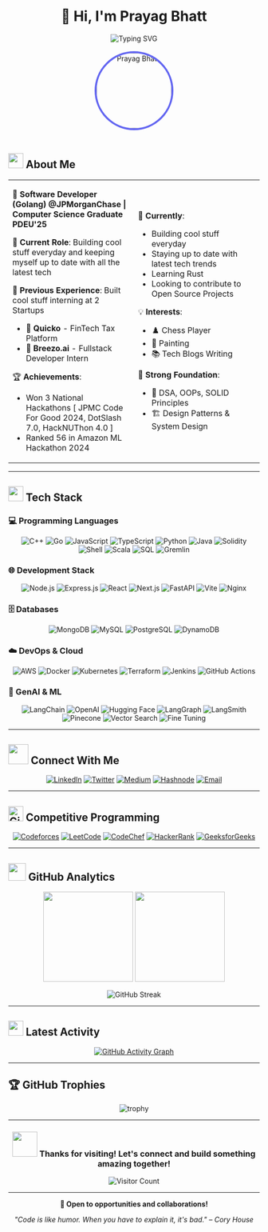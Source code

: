 # <div align="center">👋 Hi, I'm Prayag Bhatt</div>

<div align="center">
  <img src="https://readme-typing-svg.herokuapp.com?font=Fira+Code&size=22&duration=3000&pause=1000&color=6366F1&center=true&vCenter=true&width=700&lines=Software+Developer+%40+JPMorganChase;Computer+Science+Graduate+PDEU'25;Backend+Developer+%26+Problem+Solver;3x+Hackathon+Winner+🥇;Building+Cool+Stuff+Everyday!" alt="Typing SVG" />
</div>

<br>

<div align="center">
  <img src="https://github.com/Prayag2003.png" width="150" height="150" style="border-radius: 50%; border: 4px solid #6366F1;" alt="Prayag Bhatt" />
</div>

<br>

## <img src="https://media.giphy.com/media/iY8CRBdQXODJSCERIr/giphy.gif" width="30px"> About Me

<table>
<tr>
<td width="50%">

🎯 **Software Developer (Golang) @JPMorganChase | Computer Science Graduate PDEU'25**

💼 **Current Role**: Building cool stuff everyday and keeping myself up to date with all the latest tech

🎉 **Previous Experience**: Built cool stuff interning at 2 Startups
- 🏢 **Quicko** - FinTech Tax Platform
- 🤖 **Breezo.ai** - Fullstack Developer Intern

🏆 **Achievements**:
- Won 3 National Hackathons [ JPMC Code For Good 2024, DotSlash 7.0, HackNUThon 4.0 ]
- Ranked 56 in Amazon ML Hackathon 2024

</td>
<td width="50%">

🚀 **Currently**:
- Building cool stuff everyday
- Staying up to date with latest tech trends
- Learning Rust
- Looking to contribute to Open Source Projects

💡 **Interests**:
- ♟️ Chess Player
- 🎨 Painting
- 📚 Tech Blogs Writing

📍 **Strong Foundation**:
- 🧠 DSA, OOPs, SOLID Principles
- 🏗️ Design Patterns & System Design

</td>
</tr>
</table>

---

## <img src="https://media.giphy.com/media/WUlplcMpOCEmTGBtBW/giphy.gif" width="30"> Tech Stack

### 💻 Programming Languages
<div align="center">

![C++](https://img.shields.io/badge/C%2B%2B-00599C?style=for-the-badge&logo=c%2B%2B&logoColor=white)
![Go](https://img.shields.io/badge/Go-00ADD8?style=for-the-badge&logo=go&logoColor=white)
![JavaScript](https://img.shields.io/badge/JavaScript-F7DF1E?style=for-the-badge&logo=javascript&logoColor=black)
![TypeScript](https://img.shields.io/badge/TypeScript-007ACC?style=for-the-badge&logo=typescript&logoColor=white)
![Python](https://img.shields.io/badge/Python-3776AB?style=for-the-badge&logo=python&logoColor=white)
![Java](https://img.shields.io/badge/Java-ED8B00?style=for-the-badge&logo=openjdk&logoColor=white)
![Solidity](https://img.shields.io/badge/Solidity-363636?style=for-the-badge&logo=solidity&logoColor=white)
![Shell](https://img.shields.io/badge/Shell_Script-121011?style=for-the-badge&logo=gnu-bash&logoColor=white)
![Scala](https://img.shields.io/badge/Scala-DC322F?style=for-the-badge&logo=scala&logoColor=white)
![SQL](https://img.shields.io/badge/SQL-4479A1?style=for-the-badge&logo=postgresql&logoColor=white)
![Gremlin](https://img.shields.io/badge/Gremlin-6DB33F?style=for-the-badge&logo=apache&logoColor=white)
</div>

### 🌐 Development Stack
<div align="center">

![Node.js](https://img.shields.io/badge/Node.js-43853D?style=for-the-badge&logo=node.js&logoColor=white)
![Express.js](https://img.shields.io/badge/Express.js-404D59?style=for-the-badge&logo=express&logoColor=white)
![React](https://img.shields.io/badge/React-20232A?style=for-the-badge&logo=react&logoColor=61DAFB)
![Next.js](https://img.shields.io/badge/Next.js-000000?style=for-the-badge&logo=next.js&logoColor=white)
![FastAPI](https://img.shields.io/badge/FastAPI-005571?style=for-the-badge&logo=fastapi&logoColor=white)
![Vite](https://img.shields.io/badge/Vite-646CFF?style=for-the-badge&logo=vite&logoColor=white)
![Nginx](https://img.shields.io/badge/Nginx-009639?style=for-the-badge&logo=nginx&logoColor=white)

</div>

### 🗄️ Databases
<div align="center">

![MongoDB](https://img.shields.io/badge/MongoDB-4EA94B?style=for-the-badge&logo=mongodb&logoColor=white)
![MySQL](https://img.shields.io/badge/MySQL-005C84?style=for-the-badge&logo=mysql&logoColor=white)
![PostgreSQL](https://img.shields.io/badge/PostgreSQL-316192?style=for-the-badge&logo=postgresql&logoColor=white)
![DynamoDB](https://img.shields.io/badge/Amazon%20DynamoDB-4053D6?style=for-the-badge&logo=Amazon%20DynamoDB&logoColor=white)

</div>

### ☁️ DevOps & Cloud
<div align="center">

![AWS](https://img.shields.io/badge/AWS-232F3E?style=for-the-badge&logo=amazon-aws&logoColor=white)
![Docker](https://img.shields.io/badge/Docker-2496ED?style=for-the-badge&logo=docker&logoColor=white)
![Kubernetes](https://img.shields.io/badge/Kubernetes-326CE5?style=for-the-badge&logo=kubernetes&logoColor=white)
![Terraform](https://img.shields.io/badge/Terraform-7B42BC?style=for-the-badge&logo=terraform&logoColor=white)
![Jenkins](https://img.shields.io/badge/Jenkins-D24939?style=for-the-badge&logo=jenkins&logoColor=white)
![GitHub Actions](https://img.shields.io/badge/GitHub_Actions-2088FF?style=for-the-badge&logo=github-actions&logoColor=white)

</div>

### 🤖 GenAI & ML
<div align="center">

![LangChain](https://img.shields.io/badge/LangChain-1C3C3C?style=for-the-badge&logo=langchain&logoColor=white)
![OpenAI](https://img.shields.io/badge/OpenAI-412991?style=for-the-badge&logo=openai&logoColor=white)
![Hugging Face](https://img.shields.io/badge/🤗%20Hugging%20Face-FFD21E?style=for-the-badge&logoColor=black)
![LangGraph](https://img.shields.io/badge/LangGraph-FF6B6B?style=for-the-badge&logoColor=white)
![LangSmith](https://img.shields.io/badge/LangSmith-4ECDC4?style=for-the-badge&logoColor=white)
![Pinecone](https://img.shields.io/badge/Pinecone-000000?style=for-the-badge&logo=pinecone&logoColor=white)
![Vector Search](https://img.shields.io/badge/Atlas%20Vector%20Search-00684A?style=for-the-badge&logo=mongodb&logoColor=white)
![Fine Tuning](https://img.shields.io/badge/Model%20Fine%20Tuning-FF9500?style=for-the-badge&logoColor=white)

</div>

---

## <img src="https://media.giphy.com/media/LnQjpWaON8nhr21vNW/giphy.gif" width="40"> Connect With Me

<div align="center">
  
[![LinkedIn](https://img.shields.io/badge/LinkedIn-0077B5?style=for-the-badge&logo=linkedin&logoColor=white)](https://linkedin.com/in/prayagbhatt2003)
[![Twitter](https://img.shields.io/badge/Twitter-1DA1F2?style=for-the-badge&logo=twitter&logoColor=white)](https://twitter.com/PrayagBhatt2003)
[![Medium](https://img.shields.io/badge/Medium-12100E?style=for-the-badge&logo=medium&logoColor=white)](https://medium.com/@prayagbhatt2003)
[![Hashnode](https://img.shields.io/badge/Hashnode-2962FF?style=for-the-badge&logo=hashnode&logoColor=white)](https://hashnode.com/@Prag2003)
[![Email](https://img.shields.io/badge/Email-D14836?style=for-the-badge&logo=gmail&logoColor=white)](mailto:prayagbhatt2003@gmail.com)

</div>

---

## <img src="https://media.giphy.com/media/W5eoZHPpUx9sapR0eu/giphy.gif" width="30px" alt="Git"/> Competitive Programming

<div align="center">

[![Codeforces](https://img.shields.io/badge/Codeforces-445f9d?style=for-the-badge&logo=Codeforces&logoColor=white)](https://codeforces.com/profile/prag2003)
[![LeetCode](https://img.shields.io/badge/LeetCode-000000?style=for-the-badge&logo=LeetCode&logoColor=#d16c06)](https://leetcode.com/Prayag2003/)
[![CodeChef](https://img.shields.io/badge/CodeChef-%23964B00.svg?style=for-the-badge&logo=CodeChef&logoColor=white)](https://www.codechef.com/users/prayag03)
[![HackerRank](https://img.shields.io/badge/-Hackerrank-2EC866?style=for-the-badge&logo=HackerRank&logoColor=white)](https://www.hackerrank.com/prayagbhatt2003)
[![GeeksforGeeks](https://img.shields.io/badge/GeeksforGeeks-gray?style=for-the-badge&logo=geeksforgeeks&logoColor=35914c)](https://auth.geeksforgeeks.org/user/prayag2003)

</div>

---

## <img src="https://media.giphy.com/media/iY8CRBdQXODJSCERIr/giphy.gif" width="35"> GitHub Analytics

<div align="center">
  
<img height="180em" src="https://github-readme-stats.vercel.app/api?username=Prayag2003&show_icons=true&count_private=true&theme=tokyonight&hide_border=true&bg_color=0D1117" />
<img height="180em" src="https://github-readme-stats.vercel.app/api/top-langs/?username=Prayag2003&layout=compact&langs_count=8&theme=tokyonight&hide_border=true&bg_color=0D1117"/>

</div>

<div align="center">
  
![GitHub Streak](https://github-readme-streak-stats.herokuapp.com/?user=Prayag2003&theme=tokyonight&hide_border=true&background=0D1117)

</div>

---

## <img src="https://media.giphy.com/media/LnQjpWaON8nhr21vNW/giphy.gif" width="30"> Latest Activity

<div align="center">
  
[![GitHub Activity Graph](https://github-readme-activity-graph.vercel.app/graph?username=Prayag2003&theme=tokyo-night&bg_color=0D1117&hide_border=true)](https://github.com/ashutosh00710/github-readme-activity-graph)

</div>

---

## 🏆 GitHub Trophies

<div align="center">
  
![trophy](https://github-profile-trophy.vercel.app/?username=Prayag2003&theme=tokyonight&no-frame=true&no-bg=true&margin-w=4)

</div>

---

<div align="center">
  
### <img src="https://media.giphy.com/media/VgCDAzcKvsR6OM0uWg/giphy.gif" width="50"> Thanks for visiting! Let's connect and build something amazing together!

![Visitor Count](https://komarev.com/ghpvc/?username=Prayag2003&label=Profile%20views&color=6366f1&style=flat)

</div>

---

<div align="center">
  
**💙 Open to opportunities and collaborations!**

*"Code is like humor. When you have to explain it, it's bad." – Cory House*

</div>
